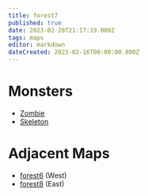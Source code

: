 ```yaml
---
title: forest7
published: true
date: 2023-02-28T21:17:19.000Z
tags: maps
editor: markdown
dateCreated: 2023-02-16T00:00:00.000Z
---
```



# Monsters
 * [Zombie](/monsters/zombie)
 * [Skeleton](/monsters/skeleton)

# Adjacent Maps
 * [forest6](/maps/forest6) (West)
 * [forest8](/maps/forest8) (East)
